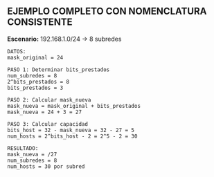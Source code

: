 ## EJEMPLO COMPLETO CON NOMENCLATURA CONSISTENTE

**Escenario:** 192.168.1.0/24 → 8 subredes

```
DATOS:
mask_original = 24

PASO 1: Determinar bits_prestados
num_subredes = 8
2^bits_prestados = 8
bits_prestados = 3

PASO 2: Calcular mask_nueva
mask_nueva = mask_original + bits_prestados
mask_nueva = 24 + 3 = 27

PASO 3: Calcular capacidad
bits_host = 32 - mask_nueva = 32 - 27 = 5
num_hosts = 2^bits_host - 2 = 2^5 - 2 = 30

RESULTADO:
mask_nueva = /27
num_subredes = 8
num_hosts = 30 por subred
```
